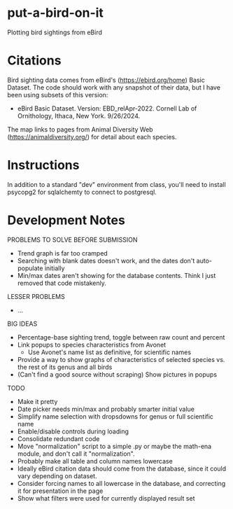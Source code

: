 # put-a-bird-on-it
Plotting bird sightings from eBird

# Citations
Bird sighting data comes from eBird's (https://ebird.org/home) Basic Dataset. The code should work with any snapshot of their data, but I have been using subsets of this version:
* eBird Basic Dataset. Version: EBD_relApr-2022. Cornell Lab of Ornithology, Ithaca, New York. 9/26/2024.

The map links to pages from Animal Diversity Web (https://animaldiversity.org/) for detail about each species.

# Instructions

In addition to a standard "dev" environment from class, you'll need to install psycopg2 for sqlalchemty to connect to postgresql.

# Development Notes

PROBLEMS TO SOLVE BEFORE SUBMISSION
* Trend graph is far too cramped
* Searching with blank dates doesn't work, and the dates don't auto-populate initially
* Min/max dates aren't showing for the database contents. Think I just removed that code mistakenly.

LESSER PROBLEMS
* ...

BIG IDEAS
* Percentage-base sighting trend, toggle between raw count and percent
* Link popups to species characteristics from Avonet
  * Use Avonet's name list as definitive, for scientific names
* Provide a way to show graphs of characteristics of selected species vs. the rest of its genus and all birds
* (Can't find a good source without scraping) Show pictures in popups

TODO
* Make it pretty
* Date picker needs min/max and probably smarter initial value
* Simplify name selection with dropsdowns for genus or full scientific name
* Enable/disable controls during loading
* Consolidate redundant code
* Move "normalization" script to a simple .py or maybe the math-ena module, and don't call it "normalization".
* Probably make all table and column names lowercase
* Ideally eBird citation data should come from the database, since it could vary depending on dataset.
* Consider forcing names to all lowercase in the database, and correcting it for presentation in the page
* Show what filters were used for currently displayed result set